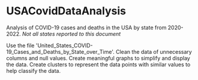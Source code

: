 # USACovidDataAnalysis
Analysis of COVID-19 cases and deaths in the USA by state from 2020-2022. 
*Not all states reported to this document*

Use the file 'United_States_COVID-19_Cases_and_Deaths_by_State_over_Time'. 
Clean the data of unnecessary columns and null values. 
Create meaningful graphs to simplify and display the data. 
Create clusters to represent the data points with similar values to help classify the data.
